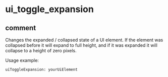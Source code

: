 # ui_toggle_expansion
## comment

Changes the expanded / collapsed state of a UI element.
If the element was collapsed before it will expand to full height, and if it was expanded it will collapse to a height of zero pixels.

Usage example:
```
uiToggleExpansion: yourUiElement
```